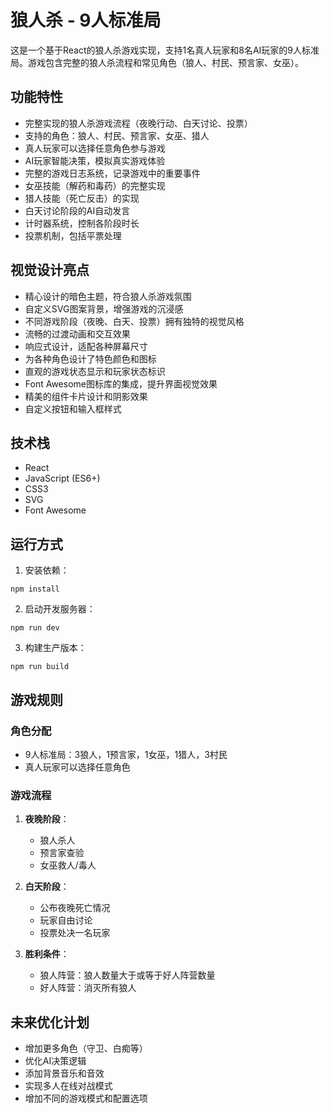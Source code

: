 # 狼人杀 - 9人标准局

这是一个基于React的狼人杀游戏实现，支持1名真人玩家和8名AI玩家的9人标准局。游戏包含完整的狼人杀流程和常见角色（狼人、村民、预言家、女巫）。

## 功能特性

- 完整实现的狼人杀游戏流程（夜晚行动、白天讨论、投票）
- 支持的角色：狼人、村民、预言家、女巫、猎人
- 真人玩家可以选择任意角色参与游戏
- AI玩家智能决策，模拟真实游戏体验
- 完整的游戏日志系统，记录游戏中的重要事件
- 女巫技能（解药和毒药）的完整实现
- 猎人技能（死亡反击）的实现
- 白天讨论阶段的AI自动发言
- 计时器系统，控制各阶段时长
- 投票机制，包括平票处理

## 视觉设计亮点

- 精心设计的暗色主题，符合狼人杀游戏氛围
- 自定义SVG图案背景，增强游戏的沉浸感
- 不同游戏阶段（夜晚、白天、投票）拥有独特的视觉风格
- 流畅的过渡动画和交互效果
- 响应式设计，适配各种屏幕尺寸
- 为各种角色设计了特色颜色和图标
- 直观的游戏状态显示和玩家状态标识
- Font Awesome图标库的集成，提升界面视觉效果
- 精美的组件卡片设计和阴影效果
- 自定义按钮和输入框样式

## 技术栈

- React
- JavaScript (ES6+)
- CSS3
- SVG
- Font Awesome

## 运行方式

1. 安装依赖：
```
npm install
```

2. 启动开发服务器：
```
npm run dev
```

3. 构建生产版本：
```
npm run build
```

## 游戏规则

### 角色分配

- 9人标准局：3狼人，1预言家，1女巫，1猎人，3村民
- 真人玩家可以选择任意角色

### 游戏流程

1. **夜晚阶段**：
   - 狼人杀人
   - 预言家查验
   - 女巫救人/毒人

2. **白天阶段**：
   - 公布夜晚死亡情况
   - 玩家自由讨论
   - 投票处决一名玩家

3. **胜利条件**：
   - 狼人阵营：狼人数量大于或等于好人阵营数量
   - 好人阵营：消灭所有狼人

## 未来优化计划

- 增加更多角色（守卫、白痴等）
- 优化AI决策逻辑
- 添加背景音乐和音效
- 实现多人在线对战模式
- 增加不同的游戏模式和配置选项
